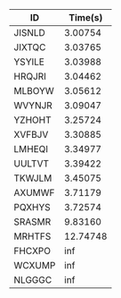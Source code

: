 |ID|Time(s)|
|-|-|
|JISNLD|3.00754|
|JIXTQC|3.03765|
|YSYILE|3.03988|
|HRQJRI|3.04462|
|MLBOYW|3.05612|
|WVYNJR|3.09047|
|YZHOHT|3.25724|
|XVFBJV|3.30885|
|LMHEQI|3.34977|
|UULTVT|3.39422|
|TKWJLM|3.45075|
|AXUMWF|3.71179|
|PQXHYS|3.72574|
|SRASMR|9.83160|
|MRHTFS|12.74748|
|FHCXPO|inf|
|WCXUMP|inf|
|NLGGGC|inf|
